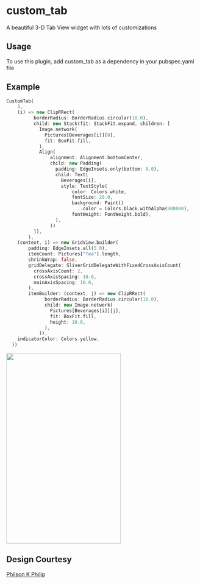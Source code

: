 # custom_tab

A beautiful 3-D Tab View widget with lots of customizations

## Usage

To use this plugin, add custom_tab as a dependency in your pubspec.yaml file

## Example

```dart
CustomTab(
    3,
    (i) => new ClipRRect(
          borderRadius: BorderRadius.circular(10.0),
          child: new Stack(fit: StackFit.expand, children: [
            Image.network(
              Pictures[Beverages[i]][0],
              fit: BoxFit.fill,
            ),
            Align(
                alignment: Alignment.bottomCenter,
                child: new Padding(
                  padding: EdgeInsets.only(bottom: 8.0),
                  child: Text(
                    Beverages[i],
                    style: TextStyle(
                        color: Colors.white,
                        fontSize: 20.0,
                        background: Paint()
                          ..color = Colors.black.withAlpha(900000),
                        fontWeight: FontWeight.bold),
                  ),
                ))
          ]),
        ),
    (context, i) => new GridView.builder(
        padding: EdgeInsets.all(5.0),
        itemCount: Pictures["Tea"].length,
        shrinkWrap: false,
        gridDelegate: SliverGridDelegateWithFixedCrossAxisCount(
          crossAxisCount: 2,
          crossAxisSpacing: 10.0,
          mainAxisSpacing: 10.0,
        ),
        itemBuilder: (context, j) => new ClipRRect(
              borderRadius: BorderRadius.circular(10.0),
              child: new Image.network(
                Pictures[Beverages[i]][j],
                fit: BoxFit.fill,
                height: 10.0,
              ),
            )),
    indicatorColor: Colors.yellow,
  ))
```

<img src="https://github.com/sebyjt/custom_tab_package/blob/master/gif.gif?raw=true" width="300" height="500" />

## Design Courtesy
[Philson K Philip](https://github.com/philson-philip)